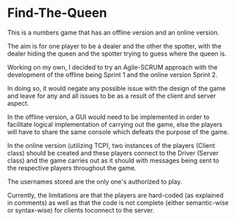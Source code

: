 # Find-The-Queen
This is a numbers game that has an offline version and an online version.

The aim is for one player to be a dealer and the other the spotter, with the
dealer hiding the queen and the spotter trying to guess where the queen is.

Working on my own, I decided to try an Agile-SCRUM approach with the
development of the offline being Sprint 1 and the online version
Sprint 2.

In doing so, it would negate any possible issue with the design of
the game and leave for any and all issues to be as a result of the client
and server aspect.

In the offline version, a GUI would need to be implemented in order to facilitate
logical implementation of carrying out the game, else the players will have to share
the same console which defeats the purpose of the game.

In the online version (utilizing TCP), two instances of the players (Client class)
should be created and these players connect to the Driver (Server class) and the game
carries out as it should with messages being sent to the respective players
throughout the game.

The usernames stored are the only one's authorized to play.

Currently, the limitations are that the players are hard-coded (as explained in
comments) as well as that the code is not complete (either semantic-wise or syntax-wise)
for clients toconnect to the server.
